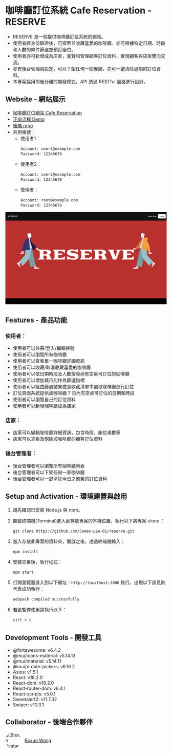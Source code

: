 # 咖啡廳訂位系統 Cafe Reservation - RESERVE
- RESERVE 是一個提供咖啡廳訂位系統的網站。
- 使用者經身份驗證後，可探索並收藏喜愛的咖啡廳。亦可根據特定日期、時段和人數的條件篩選並預訂座位。
- 使用者亦可新增成為店家，瀏覽和管理顧客訂位資料，實現顧客與店家雙向交流。
- 亦有後台管理員設定，可以下架任何一間餐廳，亦可一鍵清除過期的訂位資料。
- 本專案採用前後分離的開發模式，API 透過 RESTful 風格進行設計。
## Website - 網站展示
- [咖啡廳訂位網站 Cafe Reservation](https://james-lee-01.github.io/reserve)
- [正向流程 Demo](https://youtu.be/DrG0Fo3U5aQ)
- [後端 repo](https://github.com/boxunw/cafe-reservation-api)
- 共用帳號：
  - 使用者1：
    ```
    Account: user1@example.com
    Password: 12345678
    ```
  - 使用者2：
    ```
    Account: user2@example.com
    Password: 12345678
    ```
  - 管理者：
    ```
    Account: root@example.com
    Password: 12345678
    ```

![image](public/screenshots/HomePage.png)

## Features - 產品功能
### 使用者：
- 使用者可以註冊/登入/編輯帳號
- 使用者可以瀏覽所有咖啡廳
- 使用者可以查看單一咖啡廳詳細資訊
- 使用者可以收藏/取消收藏喜愛的咖啡廳
- 使用者可以依日期時段及人數搜尋尚有空桌可訂位的咖啡廳
- 使用者可以增加城市別作為篩選指標
- 使用者可以經由篩選結果或是收藏清單中選取咖啡廳進行訂位
- 訂位頁面系統提供該咖啡廳 7 日內有空桌可訂位的日期和時段
- 使用者可以瀏覽自己的訂位資料
- 使用者可以新增咖啡廳成為店家

### 店家：
- 店家可以編輯咖啡廳詳細資訊，包含時段、座位桌數等
- 店家可以查看及刪除該咖啡廳的顧客訂位資料

### 後台管理者：
- 後台管理者可以瀏覽所有咖啡廳列表
- 後台管理者可以下架任何一家咖啡廳
- 後台管理者可以一鍵清除今日之前舊的訂位資料

## Setup and Activation - 環境建置與啟用
1. 請先確認已安裝 Node.js 與 npm。
2. 開啟終端機(Terminal)進入到存放專案的本機位置，執行以下將專案 clone ： 

    ```
    git clone https://github.com/James-Lee-01/reserve.git
    ```
3. 進入存放此專案的資料夾，開啟之後，透過終端機輸入：

   ```bash
   npm install
   ```

4. 安裝完畢後，執行程式：
    ```
    npm start
    ```

5. 打開瀏覽器進入到以下網址：`http://localhost:3000` 執行，出現以下訊息則代表成功執行：

   ```bash
   webpack compiled successfully
   ```
    

6. 若欲暫停使用請執行以下：

   ```bash
   ctrl + c
   ```

## Development Tools - 開發工具
- @fortawesome: v6.4.2
- @mui/icons-material: v5.14.13
- @mui/material: v5.14.11
- @mui/x-date-pickers: v6.16.2
- Axios: v1.5.1
- React: v18.2.0
- React-dom: v18.2.0
- React-router-dom: v6.4.1
- React-scripts: v5.0.1
- Sweetalert2: v11.7.32
- Swiper: v10.3.1

## Collaborator - 後端合作夥伴
<div style="display: flex; align-items: center;">
  <img src="https://avatars.githubusercontent.com/u/31037573?v=4" alt="Boxun Avatar" width="50" style="border-radius: 50%">
  <span style="margin-left: 10px;"><a href="https://github.com/boxunw">Boxun Wang</a></span>
</div>